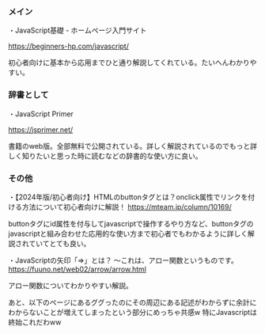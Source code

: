 ### メイン
・JavaScript基礎 - ホームページ入門サイト

https://beginners-hp.com/javascript/

初心者向けに基本から応用までひと通り解説してくれている。たいへんわかりやすい。

### 辞書として
・JavaScript Primer

https://jsprimer.net/

書籍のweb版。全部無料で公開されている。詳しく解説されているのでもっと詳しく知りたいと思った時に読むなどの辞書的な使い方に良い。

### その他

・【2024年版/初心者向け】HTMLのbuttonタグとは？onclick属性でリンクを付ける方法について初心者向けに解説！
https://mteam.jp/column/10169/

buttonタグにid属性を付与してjavascriptで操作するやり方など、buttonタグのjavascriptと組み合わせた応用的な使い方まで初心者でもわかるように詳しく解説されていてとても良い。

・JavaScriptの矢印「=>」とは？ 〜これは、アロー関数というものです。
https://fuuno.net/web02/arrow/arrow.html

アロー関数についてわかりやすい解説。

あと、以下のページにあるググったのにその周辺にある記述がわからずに余計にわからないことが増えてしまったという部分にめっちゃ共感w 特にJavascriptは終始これだわww
